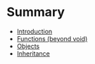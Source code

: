 # Summary

* [Introduction](README.md)
* [Functions (beyond void)](functions_beyond_void.md)
* [Objects](objects.md)
* [Inheritance](inheritance.md)

